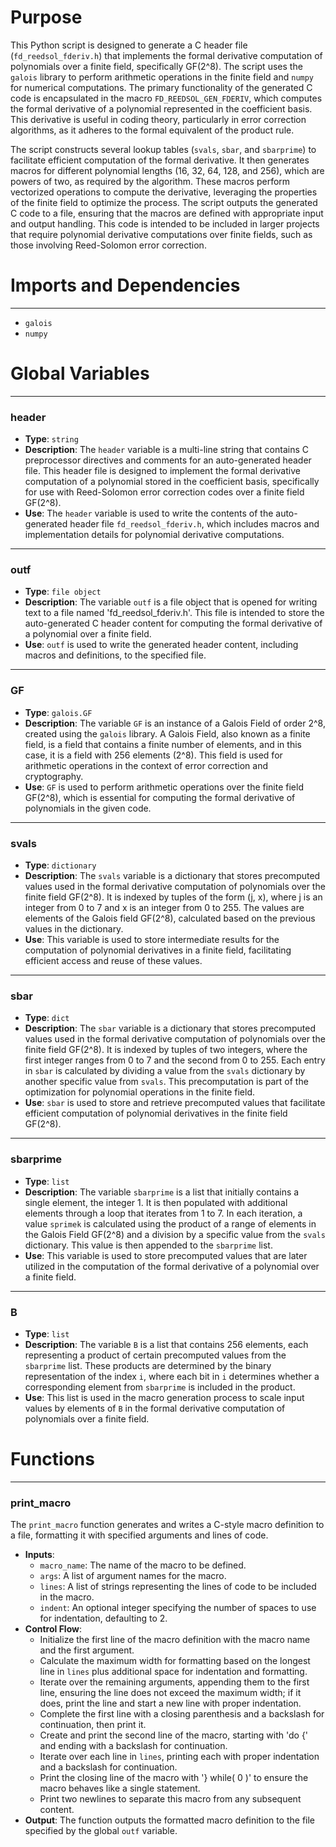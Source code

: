 # Purpose
This Python script is designed to generate a C header file (`fd_reedsol_fderiv.h`) that implements the formal derivative computation of polynomials over a finite field, specifically GF(2^8). The script uses the `galois` library to perform arithmetic operations in the finite field and `numpy` for numerical computations. The primary functionality of the generated C code is encapsulated in the macro `FD_REEDSOL_GEN_FDERIV`, which computes the formal derivative of a polynomial represented in the coefficient basis. This derivative is useful in coding theory, particularly in error correction algorithms, as it adheres to the formal equivalent of the product rule.

The script constructs several lookup tables (`svals`, `sbar`, and `sbarprime`) to facilitate efficient computation of the formal derivative. It then generates macros for different polynomial lengths (16, 32, 64, 128, and 256), which are powers of two, as required by the algorithm. These macros perform vectorized operations to compute the derivative, leveraging the properties of the finite field to optimize the process. The script outputs the generated C code to a file, ensuring that the macros are defined with appropriate input and output handling. This code is intended to be included in larger projects that require polynomial derivative computations over finite fields, such as those involving Reed-Solomon error correction.
# Imports and Dependencies

---
- `galois`
- `numpy`


# Global Variables

---
### header
- **Type**: `string`
- **Description**: The `header` variable is a multi-line string that contains C preprocessor directives and comments for an auto-generated header file. This header file is designed to implement the formal derivative computation of a polynomial stored in the coefficient basis, specifically for use with Reed-Solomon error correction codes over a finite field GF(2^8).
- **Use**: The `header` variable is used to write the contents of the auto-generated header file `fd_reedsol_fderiv.h`, which includes macros and implementation details for polynomial derivative computations.


---
### outf
- **Type**: `file object`
- **Description**: The variable `outf` is a file object that is opened for writing text to a file named 'fd_reedsol_fderiv.h'. This file is intended to store the auto-generated C header content for computing the formal derivative of a polynomial over a finite field.
- **Use**: `outf` is used to write the generated header content, including macros and definitions, to the specified file.


---
### GF
- **Type**: `galois.GF`
- **Description**: The variable `GF` is an instance of a Galois Field of order 2^8, created using the `galois` library. A Galois Field, also known as a finite field, is a field that contains a finite number of elements, and in this case, it is a field with 256 elements (2^8). This field is used for arithmetic operations in the context of error correction and cryptography.
- **Use**: `GF` is used to perform arithmetic operations over the finite field GF(2^8), which is essential for computing the formal derivative of polynomials in the given code.


---
### svals
- **Type**: `dictionary`
- **Description**: The `svals` variable is a dictionary that stores precomputed values used in the formal derivative computation of polynomials over the finite field GF(2^8). It is indexed by tuples of the form (j, x), where j is an integer from 0 to 7 and x is an integer from 0 to 255. The values are elements of the Galois field GF(2^8), calculated based on the previous values in the dictionary.
- **Use**: This variable is used to store intermediate results for the computation of polynomial derivatives in a finite field, facilitating efficient access and reuse of these values.


---
### sbar
- **Type**: `dict`
- **Description**: The `sbar` variable is a dictionary that stores precomputed values used in the formal derivative computation of polynomials over the finite field GF(2^8). It is indexed by tuples of two integers, where the first integer ranges from 0 to 7 and the second from 0 to 255. Each entry in `sbar` is calculated by dividing a value from the `svals` dictionary by another specific value from `svals`. This precomputation is part of the optimization for polynomial operations in the finite field.
- **Use**: `sbar` is used to store and retrieve precomputed values that facilitate efficient computation of polynomial derivatives in the finite field GF(2^8).


---
### sbarprime
- **Type**: `list`
- **Description**: The variable `sbarprime` is a list that initially contains a single element, the integer 1. It is then populated with additional elements through a loop that iterates from 1 to 7. In each iteration, a value `sprimek` is calculated using the product of a range of elements in the Galois Field GF(2^8) and a division by a specific value from the `svals` dictionary. This value is then appended to the `sbarprime` list.
- **Use**: This variable is used to store precomputed values that are later utilized in the computation of the formal derivative of a polynomial over a finite field.


---
### B
- **Type**: `list`
- **Description**: The variable `B` is a list that contains 256 elements, each representing a product of certain precomputed values from the `sbarprime` list. These products are determined by the binary representation of the index `i`, where each bit in `i` determines whether a corresponding element from `sbarprime` is included in the product.
- **Use**: This list is used in the macro generation process to scale input values by elements of `B` in the formal derivative computation of polynomials over a finite field.


# Functions

---
### print\_macro<!-- {{#callable:firedancer/src/ballet/reedsol/generate_fderiv.print_macro}} -->
The `print_macro` function generates and writes a C-style macro definition to a file, formatting it with specified arguments and lines of code.
- **Inputs**:
    - `macro_name`: The name of the macro to be defined.
    - `args`: A list of argument names for the macro.
    - `lines`: A list of strings representing the lines of code to be included in the macro.
    - `indent`: An optional integer specifying the number of spaces to use for indentation, defaulting to 2.
- **Control Flow**:
    - Initialize the first line of the macro definition with the macro name and the first argument.
    - Calculate the maximum width for formatting based on the longest line in `lines` plus additional space for indentation and formatting.
    - Iterate over the remaining arguments, appending them to the first line, ensuring the line does not exceed the maximum width; if it does, print the line and start a new line with proper indentation.
    - Complete the first line with a closing parenthesis and a backslash for continuation, then print it.
    - Create and print the second line of the macro, starting with 'do {' and ending with a backslash for continuation.
    - Iterate over each line in `lines`, printing each with proper indentation and a backslash for continuation.
    - Print the closing line of the macro with '} while( 0 )' to ensure the macro behaves like a single statement.
    - Print two newlines to separate this macro from any subsequent content.
- **Output**: The function outputs the formatted macro definition to the file specified by the global `outf` variable.


